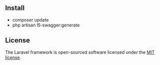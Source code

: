 

## Install 

- composer update
- php artisan l5-swagger:generate


## License

The Laravel framework is open-sourced software licensed under the [MIT license](https://opensource.org/licenses/MIT).
